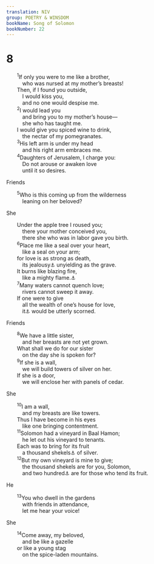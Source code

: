 ```yaml
---
translation: NIV
group: POETRY & WINSDOM
bookName: Song of Solomon 
bookNumber: 22
---
```


<div class="title"><h1>8</h1></div>
<span class="verse nha_8_1">  <sup>1</sup>If only you were to me like a brother, <br/>   who was nursed at my mother’s breasts! <br/>  Then, if I found you outside, <br/>   I would kiss you, <br/>   and no one would despise me. <br/></span>
<span class="verse nha_8_2">  <sup>2</sup>I would lead you <br/>   and bring you to my mother’s house— <br/>   she who has taught me. <br/>  I would give you spiced wine to drink, <br/>   the nectar of my pomegranates. <br/></span>
<span class="verse nha_8_3">  <sup>3</sup>His left arm is under my head <br/>   and his right arm embraces me. <br/></span>
<span class="verse nha_8_4">  <sup>4</sup>Daughters of Jerusalem, I charge you: <br/>   Do not arouse or awaken love <br/>   until it so desires. <br/></span>
<div class="title"><p>Friends </p></div>
<span class="verse nha_8_5">  <sup>5</sup>Who is this coming up from the wilderness <br/>   leaning on her beloved? <br/></span>
<div class="title"><p>She </p></div>
<span class="verse nha_8_5">  Under the apple tree I roused you; <br/>   there your mother conceived you, <br/>   there she who was in labor gave you birth. <br/></span>
<span class="verse nha_8_6">  <sup>6</sup>Place me like a seal over your heart, <br/>   like a seal on your arm; <br/>  for love is as strong as death, <br/>   its jealousy<a data-toggle="tooltip" data-placement="bottom" title="Or ardor">⚓</a> unyielding as the grave. <br/>  It burns like blazing fire, <br/>   like a mighty flame.<a data-toggle="tooltip" data-placement="bottom" title="Or fire, / like the very flame of the Lord">⚓</a><br/></span>
<span class="verse nha_8_7">  <sup>7</sup>Many waters cannot quench love; <br/>   rivers cannot sweep it away. <br/>  If one were to give <br/>   all the wealth of one’s house for love, <br/>   it<a data-toggle="tooltip" data-placement="bottom" title="Or he">⚓</a> would be utterly scorned. <br/></span>
<div class="title"><p>Friends </p></div>
<span class="verse nha_8_8">  <sup>8</sup>We have a little sister, <br/>   and her breasts are not yet grown. <br/>  What shall we do for our sister <br/>   on the day she is spoken for? <br/></span>
<span class="verse nha_8_9">  <sup>9</sup>If she is a wall, <br/>   we will build towers of silver on her. <br/>  If she is a door, <br/>   we will enclose her with panels of cedar. <br/></span>
<div class="title"><p>She </p></div>
<span class="verse nha_8_10">  <sup>10</sup>I am a wall, <br/>   and my breasts are like towers. <br/>  Thus I have become in his eyes <br/>   like one bringing contentment. <br/></span>
<span class="verse nha_8_11">  <sup>11</sup>Solomon had a vineyard in Baal Hamon; <br/>   he let out his vineyard to tenants. <br/>  Each was to bring for its fruit <br/>   a thousand shekels<a data-toggle="tooltip" data-placement="bottom" title="That is, about 25 pounds or about 12 kilograms; also in verse 12">⚓</a> of silver. <br/></span>
<span class="verse nha_8_12">  <sup>12</sup>But my own vineyard is mine to give; <br/>   the thousand shekels are for you, Solomon, <br/>   and two hundred<a data-toggle="tooltip" data-placement="bottom" title="That is, about 5 pounds or about 2.3 kilograms">⚓</a> are for those who tend its fruit. <br/></span>
<div class="title"><p>He </p></div>
<span class="verse nha_8_13">  <sup>13</sup>You who dwell in the gardens <br/>   with friends in attendance, <br/>   let me hear your voice! <br/></span>
<div class="title"><p>She </p></div>
<span class="verse nha_8_14">  <sup>14</sup>Come away, my beloved, <br/>   and be like a gazelle <br/>  or like a young stag <br/>   on the spice-laden mountains. <br/></span>
